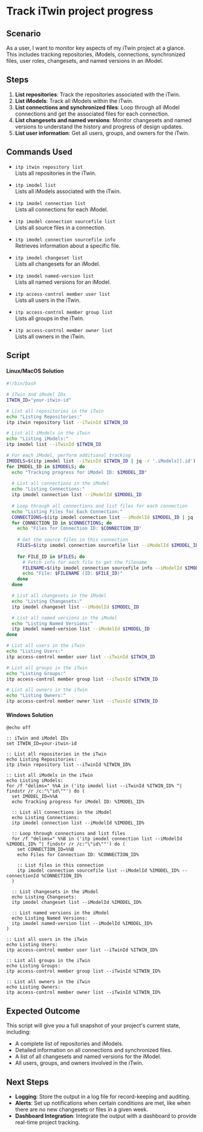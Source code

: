 # Track iTwin project progress

## Scenario

As a user, I want to monitor key aspects of my iTwin project at a glance. This includes tracking repositories, iModels, connections, synchronized files, user roles, changesets, and named versions in an iModel.

## Steps

1. **List repositories**: Track the repositories associated with the iTwin.
2. **List iModels**: Track all iModels within the iTwin.
3. **List connections and synchronized files**: Loop through all iModel connections and get the associated files for each connection.
4. **List changesets and named versions**: Monitor changesets and named versions to understand the history and progress of design updates.
5. **List user information**: Get all users, groups, and owners for the iTwin.

## Commands Used

- `itp itwin repository list`  
  Lists all repositories in the iTwin.

- `itp imodel list`  
  Lists all iModels associated with the iTwin.

- `itp imodel connection list`  
  Lists all connections for each iModel.

- `itp imodel connection sourcefile list`  
  Lists all source files in a connection.

- `itp imodel connection sourcefile info`  
  Retrieves information about a specific file.

- `itp imodel changeset list`  
  Lists all changesets for an iModel.

- `itp imodel named-version list`  
  Lists all named versions for an iModel.

- `itp access-control member user list`  
  Lists all users in the iTwin.

- `itp access-control member group list`  
  Lists all groups in the iTwin.

- `itp access-control member owner list`  
  Lists all owners in the iTwin.

## Script

#### Linux/MacOS Solution

```bash
#!/bin/bash

# iTwin and iModel IDs
ITWIN_ID="your-itwin-id"

# List all repositories in the iTwin
echo "Listing Repositories:"
itp itwin repository list --iTwinId $ITWIN_ID

# List all iModels in the iTwin
echo "Listing iModels:"
itp imodel list --iTwinId $ITWIN_ID

# For each iModel, perform additional tracking
IMODELS=$(itp imodel list --iTwinId $ITWIN_ID | jq -r '.iModels[].id')
for IMODEL_ID in $IMODELS; do
  echo "Tracking progress for iModel ID: $IMODEL_ID"
  
  # List all connections in the iModel
  echo "Listing Connections:"
  itp imodel connection list --iModelId $IMODEL_ID
  
  # Loop through all connections and list files for each connection
  echo "Listing Files for Each Connection:"
  CONNECTIONS=$(itp imodel connection list --iModelId $IMODEL_ID | jq -r '.connections[].id')
  for CONNECTION_ID in $CONNECTIONS; do
    echo "Files for Connection ID: $CONNECTION_ID"
    
    # Get the source files in this connection
    FILES=$(itp imodel connection sourcefile list --iModelId $IMODEL_ID --connectionId $CONNECTION_ID | jq -r '.files[].id')
    
    for FILE_ID in $FILES; do
      # Fetch info for each file to get the filename
      FILENAME=$(itp imodel connection sourcefile info --iModelId $IMODEL_ID --connectionId $CONNECTION_ID --fileId $FILE_ID | jq -r '.file.name')
      echo "File: $FILENAME (ID: $FILE_ID)"
    done
  done

  # List all changesets in the iModel
  echo "Listing Changesets:"
  itp imodel changeset list --iModelId $IMODEL_ID

  # List all named versions in the iModel
  echo "Listing Named Versions:"
  itp imodel named-version list --iModelId $IMODEL_ID
done

# List all users in the iTwin
echo "Listing Users:"
itp access-control member user list --iTwinId $ITWIN_ID

# List all groups in the iTwin
echo "Listing Groups:"
itp access-control member group list --iTwinId $ITWIN_ID

# List all owners in the iTwin
echo "Listing Owners:"
itp access-control member owner list --iTwinId $ITWIN_ID
```

#### Windows Solution

```batch
@echo off

:: iTwin and iModel IDs
set ITWIN_ID=your-itwin-id

:: List all repositories in the iTwin
echo Listing Repositories:
itp itwin repository list --iTwinId %ITWIN_ID%

:: List all iModels in the iTwin
echo Listing iModels:
for /f "delims=" %%A in ('itp imodel list --iTwinId %ITWIN_ID% ^| findstr /r /c:"\"id\""') do (
  set IMODEL_ID=%%A
  echo Tracking progress for iModel ID: %IMODEL_ID%
  
  :: List all connections in the iModel
  echo Listing Connections:
  itp imodel connection list --iModelId %IMODEL_ID%

  :: Loop through connections and list files
  for /f "delims=" %%B in ('itp imodel connection list --iModelId %IMODEL_ID% ^| findstr /r /c:"\"id\""') do (
    set CONNECTION_ID=%%B
    echo Files for Connection ID: %CONNECTION_ID%
    
    :: List files in this connection
    itp imodel connection sourcefile list --iModelId %IMODEL_ID% --connectionId %CONNECTION_ID%
  )
  
  :: List changesets in the iModel
  echo Listing Changesets:
  itp imodel changeset list --iModelId %IMODEL_ID%

  :: List named versions in the iModel
  echo Listing Named Versions:
  itp imodel named-version list --iModelId %IMODEL_ID%
)

:: List all users in the iTwin
echo Listing Users:
itp access-control member user list --iTwinId %ITWIN_ID%

:: List all groups in the iTwin
echo Listing Groups:
itp access-control member group list --iTwinId %ITWIN_ID%

:: List all owners in the iTwin
echo Listing Owners:
itp access-control member owner list --iTwinId %ITWIN_ID%
```

## Expected Outcome

This script will give you a full snapshot of your project's current state, including:

- A complete list of repositories and iModels.
- Detailed information on all connections and synchronized files.
- A list of all changesets and named versions for the iModel.
- All users, groups, and owners involved in the iTwin.

## Next Steps

- **Logging**: Store the output in a log file for record-keeping and auditing.
- **Alerts**: Set up notifications when certain conditions are met, like when there are no new changesets or files in a given week.
- **Dashboard Integration**: Integrate the output with a dashboard to provide real-time project tracking.
